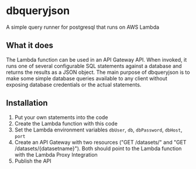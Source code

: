 # dbqueryjson
A simple query runner for postgresql that runs on AWS Lambda

## What it does
The Lambda function can be used in an API Gateway API. When invoked, it runs one of several configurable SQL statements against a database and returns the results as a JSON object. The main purpose of dbqueryjson is to make some simple database queries available to any client without exposing database credentials or the actual statements.

## Installation

1. Put your own statements into the code
1. Create the Lambda function with this code
1. Set the Lambda environment variables `dbUser`, `db`, `dbPassword`, `dbHost`, `port`
1. Create an API Gateway with two resources ("GET /datasets/" and "GET /datasets/{datasetname}"). Both should point to the Lambda function with the Lambda Proxy Integration
1. Publish the API
